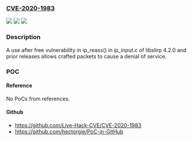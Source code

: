 ### [CVE-2020-1983](https://cve.mitre.org/cgi-bin/cvename.cgi?name=CVE-2020-1983)
![](https://img.shields.io/static/v1?label=Product&message=libslirp&color=blue)
![](https://img.shields.io/static/v1?label=Version&message=%3C%3D%204.2.0%20&color=brighgreen)
![](https://img.shields.io/static/v1?label=Vulnerability&message=CWE-416%20Use%20After%20Free&color=brighgreen)

### Description

A use after free vulnerability in ip_reass() in ip_input.c of libslirp 4.2.0 and prior releases allows crafted packets to cause a denial of service.

### POC

#### Reference
No PoCs from references.

#### Github
- https://github.com/Live-Hack-CVE/CVE-2020-1983
- https://github.com/hectorgie/PoC-in-GitHub

